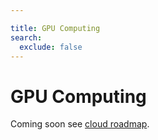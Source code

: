 ```yaml
---

title: GPU Computing
search:
  exclude: false
---
```


# GPU Computing

Coming soon see [cloud roadmap](./roadmap-news.md).

